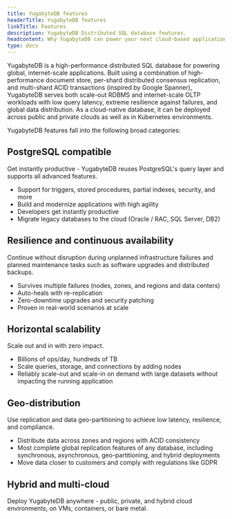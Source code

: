 ```yaml
---
title: YugabyteDB features
headerTitle: YugabyteDB features
linkTitle: Features
description: YugabyteDB Distributed SQL database features.
headcontent: Why YugabyteDB can power your next cloud-based application
type: docs
---
```


YugabyteDB is a high-performance distributed SQL database for powering global, internet-scale applications. Built using a combination of high-performance document store, per-shard distributed consensus replication, and multi-shard ACID transactions (inspired by Google Spanner), YugabyteDB serves both scale-out RDBMS and internet-scale OLTP workloads with low query latency, extreme resilience against failures, and global data distribution. As a cloud-native database, it can be deployed across public and private clouds as well as in Kubernetes environments.

YugabyteDB features fall into the following broad categories:

## PostgreSQL compatible

Get instantly productive - YugabyteDB reuses PostgreSQL's query layer and supports all advanced features.

- Support for triggers, stored procedures, partial indexes, security, and more
- Build and modernize applications with high agility
- Developers get instantly productive
- Migrate legacy databases to the cloud (Oracle / RAC, SQL Server, DB2)

## Resilience and continuous availability

Continue without disruption during unplanned infrastructure failures and planned maintenance tasks such as software upgrades and distributed backups.

- Survives multiple failures (nodes, zones, and regions and data centers)
- Auto-heals with re-replication
- Zero-downtime upgrades and security patching
- Proven in real-world scenarios at scale

## Horizontal scalability

Scale out and in with zero impact.

- Billions of ops/day, hundreds of TB
- Scale queries, storage, and connections by adding nodes
- Reliably scale-out and scale-in on demand with large datasets without impacting the running application

## Geo-distribution

Use replication and data geo-partitioning to achieve low latency, resilience, and compliance.

- Distribute data across zones and regions with ACID consistency
- Most complete global replication features of any database, including synchronous, asynchronous, geo-partitioning, and hybrid deployments
- Move data closer to customers and comply with regulations like GDPR

## Hybrid and multi-cloud

Deploy YugabyteDB anywhere - public, private, and hybrid cloud environments, on VMs, containers, or bare metal.
